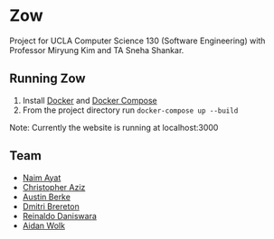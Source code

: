 # Zow

Project for UCLA Computer Science 130 (Software Engineering) with Professor Miryung Kim and TA Sneha Shankar.

## Running Zow

1. Install [Docker](https://www.docker.com/) and [Docker Compose](https://docs.docker.com/compose/)
2. From the project directory run `docker-compose up --build`

Note: Currently the website is running at localhost:3000

## Team

- [Naim Ayat](https://github.com/NaimAyat)
- [Christopher Aziz](https://github.com/caziz)
- [Austin Berke](https://github.com/austinberke)
- [Dmitri Brereton](https://github.com/mitrikyle)
- [Reinaldo Daniswara](https://github.com/rdans)
- [Aidan Wolk](https://github.com/awolk)
